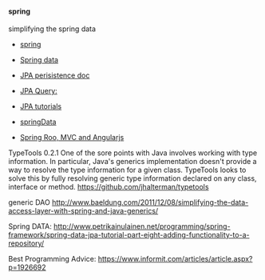 #### spring

simplifying the spring data
- [spring](http://www.baeldung.com/2011/12/08/simplifying-the-data-access-layer-with-spring-and-java-generics/)
- [Spring data](http://www.petrikainulainen.net/programming/spring-framework/spring-data-jpa-tutorial-part-one-configuration/)
- [JPA perisistence doc](http://en.wikibooks.org/wiki/Java_Persistence)

- [JPA Query:](http://gordondickens.com/wordpress/2011/08/02/adding-queries-to-spring-data-jpa/)
- [JPA tutorials](http://schuchert.wikispaces.com/JPA+Tutorial+2+-+Working+with+Queries+1)
- [springData](https://github.com/SpringSource/spring-data-jpa-examples/blob/master/spring-data-jpa-example/src/main/java/org/springframework/data/jpa/example/repository/UserRepositoryJdbcImpl.java)

- [Spring Roo, MVC and Angularjs](http://www.rimple.com/)

TypeTools 0.2.1
One of the sore points with Java involves working with type information. In particular, 
Java's generics implementation doesn't provide a way to resolve the type information for a given class.
 TypeTools looks to solve this by fully resolving generic type information declared on any class, interface or method.
https://github.com/jhalterman/typetools



generic DAO
http://www.baeldung.com/2011/12/08/simplifying-the-data-access-layer-with-spring-and-java-generics/

Spring DATA:
http://www.petrikainulainen.net/programming/spring-framework/spring-data-jpa-tutorial-part-eight-adding-functionality-to-a-repository/

Best Programming Advice:
https://www.informit.com/articles/article.aspx?p=1926692


